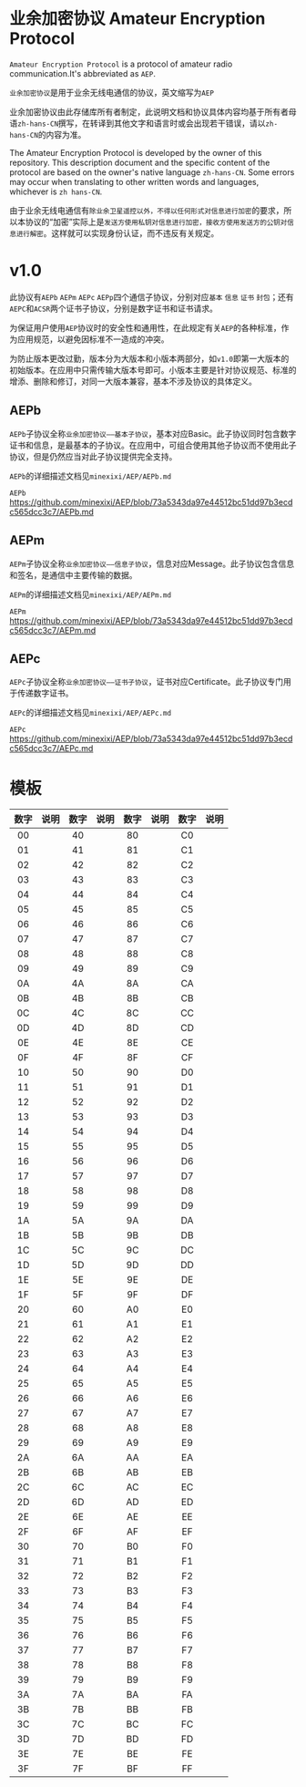 # 业余加密协议 Amateur Encryption Protocol
`Amateur Encryption Protocol` is a protocol of amateur radio communication.It's abbreviated as `AEP`.

`业余加密协议`是用于业余无线电通信的协议，英文缩写为`AEP`

业余加密协议由此存储库所有者制定，此说明文档和协议具体内容均基于所有者母语`zh-hans-CN`撰写，在转译到其他文字和语言时或会出现若干错误，请以`zh-hans-CN`的内容为准。

The Amateur Encryption Protocol is developed by the owner of this repository. This description document and the specific content of the protocol are based on the owner's native language `zh-hans-CN`. Some errors may occur when translating to other written words and languages, whichever is `zh hans-CN`.

由于业余无线电通信有`除业余卫星遥控以外，不得以任何形式对信息进行加密`的要求，所以本协议的“加密”实际上是`发送方使用私钥对信息进行加密，接收方使用发送方的公钥对信息进行解密`。这样就可以实现身份认证，而不违反有关规定。

# v1.0
此协议有`AEPb` `AEPm` `AEPc` `AEPp`四个通信子协议，分别对应`基本` `信息` `证书` `封包`；还有`AEPC`和`ACSR`两个证书子协议，分别是数字证书和证书请求。

为保证用户使用`AEP`协议时的安全性和通用性，在此规定有关`AEP`的各种标准，作为应用规范，以避免因标准不一造成的冲突。

为防止版本更改过勤，版本分为大版本和小版本两部分，如`v1.0`即第一大版本的初始版本。在应用中只需传输大版本号即可。小版本主要是针对协议规范、标准的增添、删除和修订，对同一大版本兼容，基本不涉及协议的具体定义。

## AEPb
`AEPb`子协议全称`业余加密协议——基本子协议`，基本对应Basic。此子协议同时包含数字证书和信息，是最基本的子协议。在应用中，可组合使用其他子协议而不使用此子协议，但是仍然应当对此子协议提供完全支持。

`AEPb`的详细描述文档见`minexixi/AEP/AEPb.md`

`AEPb` https://github.com/minexixi/AEP/blob/73a5343da97e44512bc51dd97b3ecdc565dcc3c7/AEPb.md
## AEPm
`AEPm`子协议全称`业余加密协议——信息子协议`，信息对应Message。此子协议包含信息和签名，是通信中主要传输的数据。

`AEPm`的详细描述文档见`minexixi/AEP/AEPm.md`

`AEPm` https://github.com/minexixi/AEP/blob/73a5343da97e44512bc51dd97b3ecdc565dcc3c7/AEPm.md
## AEPc
`AEPc`子协议全称`业余加密协议——证书子协议`，证书对应Certificate。此子协议专门用于传递数字证书。

`AEPc`的详细描述文档见`minexixi/AEP/AEPc.md`

`AEPc` https://github.com/minexixi/AEP/blob/73a5343da97e44512bc51dd97b3ecdc565dcc3c7/AEPc.md
# 模板
| 数字 | 说明 | 数字 | 说明 | 数字 | 说明 | 数字 | 说明 |
|:---:|:---:|:---:|:---:|:---:|:----:|:---:|:---:|
| 00 |  | 40 |  | 80 |  | C0 |  |
| 01 |  | 41 |  | 81 |  | C1 |  |
| 02 |  | 42 |  | 82 |  | C2 |  |
| 03 |  | 43 |  | 83 |  | C3 |  |
| 04 |  | 44 |  | 84 |  | C4 |  |
| 05 |  | 45 |  | 85 |  | C5 |  |
| 06 |  | 46 |  | 86 |  | C6 |  |
| 07 |  | 47 |  | 87 |  | C7 |  |
| 08 |  | 48 |  | 88 |  | C8 |  |
| 09 |  | 49 |  | 89 |  | C9 |  |
| 0A |  | 4A |  | 8A |  | CA |  |
| 0B |  | 4B |  | 8B |  | CB |  |
| 0C |  | 4C |  | 8C |  | CC |  |
| 0D |  | 4D |  | 8D |  | CD |  |
| 0E |  | 4E |  | 8E |  | CE |  |
| 0F |  | 4F |  | 8F |  | CF |  |
| 10 |  | 50 |  | 90 |  | D0 |  |
| 11 |  | 51 |  | 91 |  | D1 |  |
| 12 |  | 52 |  | 92 |  | D2 |  |
| 13 |  | 53 |  | 93 |  | D3 |  |
| 14 |  | 54 |  | 94 |  | D4 |  |
| 15 |  | 55 |  | 95 |  | D5 |  |
| 16 |  | 56 |  | 96 |  | D6 |  |
| 17 |  | 57 |  | 97 |  | D7 |  |
| 18 |  | 58 |  | 98 |  | D8 |  |
| 19 |  | 59 |  | 99 |  | D9 |  |
| 1A |  | 5A |  | 9A |  | DA |  |
| 1B |  | 5B |  | 9B |  | DB |  |
| 1C |  | 5C |  | 9C |  | DC |  |
| 1D |  | 5D |  | 9D |  | DD |  |
| 1E |  | 5E |  | 9E |  | DE |  |
| 1F |  | 5F |  | 9F |  | DF |  |
| 20 |  | 60 |  | A0 |  | E0 |  |
| 21 |  | 61 |  | A1 |  | E1 |  |
| 22 |  | 62 |  | A2 |  | E2 |  |
| 23 |  | 63 |  | A3 |  | E3 |  |
| 24 |  | 64 |  | A4 |  | E4 |  |
| 25 |  | 65 |  | A5 |  | E5 |  |
| 26 |  | 66 |  | A6 |  | E6 |  |
| 27 |  | 67 |  | A7 |  | E7 |  |
| 28 |  | 68 |  | A8 |  | E8 |  |
| 29 |  | 69 |  | A9 |  | E9 |  |
| 2A |  | 6A |  | AA |  | EA |  |
| 2B |  | 6B |  | AB |  | EB |  |
| 2C |  | 6C |  | AC |  | EC |  |
| 2D |  | 6D |  | AD |  | ED |  |
| 2E |  | 6E |  | AE |  | EE |  |
| 2F |  | 6F |  | AF |  | EF |  |
| 30 |  | 70 |  | B0 |  | F0 |  |
| 31 |  | 71 |  | B1 |  | F1 |  |
| 32 |  | 72 |  | B2 |  | F2 |  |
| 33 |  | 73 |  | B3 |  | F3 |  |
| 34 |  | 74 |  | B4 |  | F4 |  |
| 35 |  | 75 |  | B5 |  | F5 |  |
| 36 |  | 76 |  | B6 |  | F6 |  |
| 37 |  | 77 |  | B7 |  | F7 |  |
| 38 |  | 78 |  | B8 |  | F8 |  |
| 39 |  | 79 |  | B9 |  | F9 |  |
| 3A |  | 7A |  | BA |  | FA |  |
| 3B |  | 7B |  | BB |  | FB |  |
| 3C |  | 7C |  | BC |  | FC |  |
| 3D |  | 7D |  | BD |  | FD |  |
| 3E |  | 7E |  | BE |  | FE |  |
| 3F |  | 7F |  | BF |  | FF |  |